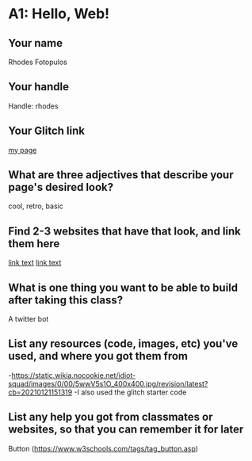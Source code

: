 # A1: Hello, Web!
## Your name
Rhodes Fotopulos
## Your handle 
Handle: rhodes
## Your Glitch link
[my page](https://rhodes-a1.glitch.me/)
## What are three adjectives that describe your page's desired look?
cool, retro, basic
## Find 2-3 websites that have that look, and link them here
[link text](https://www.spacejam.com/1996/cmp/lineup/lineupframes.html)
[link text](https://www.coolmathgames.com/)
## What is one thing you want to be able to build after taking this class?
A twitter bot
## List any resources (code, images, etc) you've used, and where you got them from
-https://static.wikia.nocookie.net/idiot-squad/images/0/00/5wwV5s1O_400x400.jpg/revision/latest?cb=20210121151319
-I also used the glitch starter code
## List any help you got from classmates or websites, so that you can remember it for later
Button (https://www.w3schools.com/tags/tag_button.asp)